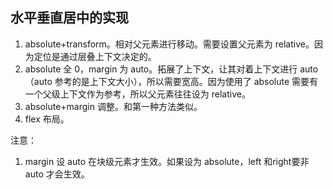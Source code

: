 ## 水平垂直居中的实现
1. absolute+transform。相对父元素进行移动。需要设置父元素为 relative。因为定位是通过层叠上下文决定的。
2. absolute 全 0，margin 为 auto。拓展了上下文，让其对着上下文进行 auto（auto 参考的是上下文大小），所以需要宽高。因为使用了 absolute 需要有一个父级上下文作为参考，所以父元素往往设为 relative。
3. absolute+margin 调整。和第一种方法类似。
4. flex 布局。

注意：
1. margin 设 auto 在块级元素才生效。如果设为 absolute，left 和right要非 auto 才会生效。